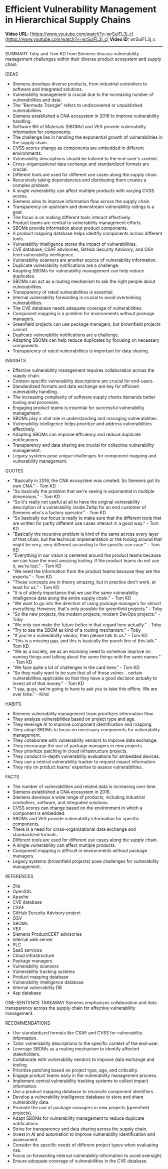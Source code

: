 # Efficient Vulnerability Management in Hierarchical Supply Chains

**Video URL:** [https://www.youtube.com/watch?v=wrSuIFL3j_c](https://www.youtube.com/watch?v=wrSuIFL3j_c)
**Video ID:** wrSuIFL3j_c

---

SUMMARY
Toby and Tom KD from Siemens discuss vulnerability management challenges within their diverse product ecosystem and supply chain.

IDEAS
* Siemens develops diverse products, from industrial controllers to software and integrated solutions.
* Vulnerability management is crucial due to the increasing number of vulnerabilities and data.
* The "Bermuda Triangle" refers to undiscovered or unpublished vulnerabilities.
* Siemens established a CNA ecosystem in 2016 to improve vulnerability handling.
* Software Bill of Materials (SBOMs) and VEX provide vulnerability information for components.
* The challenge lies in handling the exponential growth of vulnerabilities in the supply chain.
* CVSS scores change as components are embedded in different environments.
* Vulnerability descriptions should be tailored to the end-user's context.
* Cross-organizational data exchange and standardized formats are crucial.
* Different tools are used for different use cases along the supply chain.
* Recursively taking dependencies and distributing them creates a complex problem.
* A single vulnerability can affect multiple products with varying CVSS scores.
* Siemens aims to improve information flow across the supply chain.
* Transparency on upstream and downstream vulnerability ratings is a goal.
* The focus is on making different tools interact effectively.
* Product teams are central to vulnerability management efforts.
* SBOMs provide information about product components.
* A product mapping database helps identify components across different tools.
* Vulnerability intelligence stores the impact of vulnerabilities.
* CVE database, CSAF advisories, GitHub Security Advisory, and OSV feed vulnerability intelligence.
* Vulnerability scanners are another source of vulnerability information.
* Duplicate vulnerability notifications are a challenge.
* Adapting SBOMs for vulnerability management can help reduce duplicates.
* SBOMs can act as a routing mechanism to ask the right people about vulnerabilities.
* Transparency of rated vulnerabilities is essential.
* Internal vulnerability forwarding is crucial to avoid overlooking vulnerabilities.
* The CVE database needs adequate coverage of vulnerabilities.
* Component mapping is a problem for environments without package managers.
* Greenfield projects can use package managers, but brownfield projects cannot.
* Duplicate vulnerability notifications are a challenge.
* Adapting SBOMs can help reduce duplicates by focusing on necessary components.
* Transparency of rated vulnerabilities is important for data sharing.

INSIGHTS
* Effective vulnerability management requires collaboration across the supply chain.
* Context-specific vulnerability descriptions are crucial for end-users.
* Standardized formats and data exchange are key for efficient vulnerability handling.
* The increasing complexity of software supply chains demands better tooling and processes.
* Engaging product teams is essential for successful vulnerability management.
* SBOMs play a vital role in understanding and managing vulnerabilities.
* Vulnerability intelligence helps prioritize and address vulnerabilities effectively.
* Adapting SBOMs can improve efficiency and reduce duplicate notifications.
* Transparency and data sharing are crucial for collective vulnerability management.
* Legacy systems pose unique challenges for component mapping and vulnerability management.

QUOTES
* "Basically in 2016, the CNA ecosystem was created. So Siemens got its own CNA." - Tom KD
* "So basically the problem that we're seeing is exponential in multiple dimensions." - Tom KD
* "So it's really not useful at all to have the original vulnerability description of a vulnerability inside Zetlip for an end customer of Siemens who's a factory operator." - Tom KD
* "So basically our focus is really to make sure that the different tools that are written for partly different use cases interact in a good way." - Tom KD
* "Basically the recursive problem is kind of the same across every layer of that chain, but the technical implementation or the tooling around that might be very, very different according to the specific use case." - Tom KD
* "Everything in our vision is centered around the product teams because we can have the most amazing tooling. If the product teams do not use it, we're lost." - Tom KD
* "We need the information from the product teams because they are the experts." - Tom KD
* "These concepts are in theory amazing, but in practice don't work, at least for us." - Tom KD
* "It is of utterly importance that we use the same vulnerability intelligence data along the entire supply chain." - Tom KD
* "We want to go into the direction of using package managers for almost everything. However, that's only possible for greenfield projects." - Toby
* "So the new projects, the modern projects, modern DevOps projects." - Toby
* "We only can make the future better in that regard here actually." - Toby
* "Try to see the SBOM as kind of a routing mechanism." - Toby
* "If you're a vulnerability vendor, then please talk to us." - Tom KD
* "This is a missing gap, and this is basically the punch line of this talk." - Tom KD
* "We as a society, we as an economy need to somehow improve on naming things and talking about the same things with the same names." - Tom KD
* "We face quite a lot of challenges in the card here." - Tom KD
* "So they really want to be sure that all of those vulner... certain vulnerabilities applicable so that they have a good decision actually to invest all of that money." - Tom KD
* "I say, guys, we're going to have to ask you to take this offline. We are over time." - Kind

HABITS
* Siemens vulnerability management team prioritizes information flow.
* They analyze vulnerabilities based on project type and age.
* They leverage AI to improve component identification and mapping.
* They adapt SBOMs to focus on necessary components for vulnerability management.
* They collaborate with vulnerability vendors to improve data exchange.
* They encourage the use of package managers in new projects.
* They prioritize patching in cloud infrastructure projects.
* They conduct in-depth vulnerability evaluations for embedded devices.
* They use a central vulnerability tracker to request impact information.
* They rely on product teams' expertise to assess vulnerabilities.

FACTS
* The number of vulnerabilities and related data is increasing over time.
* Siemens established a CNA ecosystem in 2016.
* Siemens develops a wide range of products, including industrial controllers, software, and integrated solutions.
* CVSS scores can change based on the environment in which a component is embedded.
* SBOMs and VEX provide vulnerability information for specific components.
* There is a need for cross-organizational data exchange and standardized formats.
* Different tools are used for different use cases along the supply chain.
* A single vulnerability can affect multiple products.
* Component mapping is difficult in environments without package managers.
* Legacy systems (brownfield projects) pose challenges for vulnerability management.

REFERENCES
* Zlib
* OpenSSL
* Apache
* CVE database
* CSAF
* GitHub Security Advisory project
* OSV
* SBOMs
* VEX
* Siemens ProductCERT advisories
* Internal web server
* PLC
* SaaS services
* Cloud infrastructure
* Package managers
* Vulnerability scanners
* Vulnerability tracking systems
* Product mapping database
* Vulnerability intelligence database
* Internal vulnerability DB
* Asp database

ONE-SENTENCE TAKEAWAY
Siemens emphasizes collaboration and data transparency across the supply chain for effective vulnerability management.

RECOMMENDATIONS
* Use standardized formats like CSAF and CVSS for vulnerability information.
* Tailor vulnerability descriptions to the specific context of the end-user.
* Leverage SBOMs as a routing mechanism to identify affected stakeholders.
* Collaborate with vulnerability vendors to improve data exchange and tooling.
* Prioritize patching based on project type, age, and criticality.
* Engage product teams early in the vulnerability management process.
* Implement central vulnerability tracking systems to collect impact information.
* Use a product mapping database to reconcile component identifiers.
* Develop a vulnerability intelligence database to store and share vulnerability data.
* Promote the use of package managers in new projects (greenfield projects).
* Adapt SBOMs for vulnerability management to reduce duplicate notifications.
* Strive for transparency and data sharing across the supply chain.
* Invest in AI and automation to improve vulnerability identification and assessment.
* Consider the specific needs of different project types when evaluating risk.
* Focus on forwarding internal vulnerability information to avoid oversight.
* Ensure adequate coverage of vulnerabilities in the CVE database.
